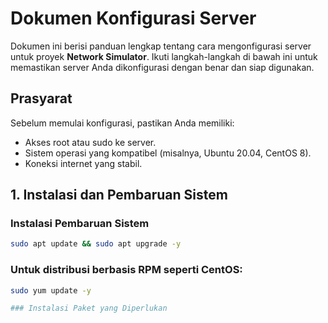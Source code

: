 # Dokumen Konfigurasi Server

Dokumen ini berisi panduan lengkap tentang cara mengonfigurasi server untuk proyek **Network Simulator**. Ikuti langkah-langkah di bawah ini untuk memastikan server Anda dikonfigurasi dengan benar dan siap digunakan.

## Prasyarat

Sebelum memulai konfigurasi, pastikan Anda memiliki:

- Akses root atau sudo ke server.
- Sistem operasi yang kompatibel (misalnya, Ubuntu 20.04, CentOS 8).
- Koneksi internet yang stabil.

## 1. Instalasi dan Pembaruan Sistem

### Instalasi Pembaruan Sistem

```bash
sudo apt update && sudo apt upgrade -y
```
### Untuk distribusi berbasis RPM seperti CentOS:

```bash
sudo yum update -y

### Instalasi Paket yang Diperlukan


